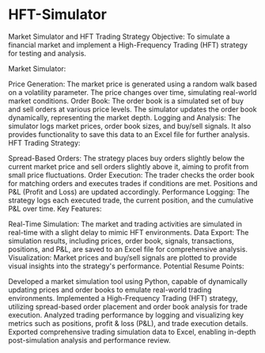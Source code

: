 # HFT-Simulator
Market Simulator and HFT Trading Strategy
Objective: To simulate a financial market and implement a High-Frequency Trading (HFT) strategy for testing and analysis.

Market Simulator:

Price Generation: The market price is generated using a random walk based on a volatility parameter. The price changes over time, simulating real-world market conditions.
Order Book: The order book is a simulated set of buy and sell orders at various price levels. The simulator updates the order book dynamically, representing the market depth.
Logging and Analysis: The simulator logs market prices, order book sizes, and buy/sell signals. It also provides functionality to save this data to an Excel file for further analysis.
HFT Trading Strategy:

Spread-Based Orders: The strategy places buy orders slightly below the current market price and sell orders slightly above it, aiming to profit from small price fluctuations.
Order Execution: The trader checks the order book for matching orders and executes trades if conditions are met. Positions and P&L (Profit and Loss) are updated accordingly.
Performance Logging: The strategy logs each executed trade, the current position, and the cumulative P&L over time.
Key Features:

Real-Time Simulation: The market and trading activities are simulated in real-time with a slight delay to mimic HFT environments.
Data Export: The simulation results, including prices, order book, signals, transactions, positions, and P&L, are saved to an Excel file for comprehensive analysis.
Visualization: Market prices and buy/sell signals are plotted to provide visual insights into the strategy's performance.
Potential Resume Points:

Developed a market simulation tool using Python, capable of dynamically updating prices and order books to emulate real-world trading environments.
Implemented a High-Frequency Trading (HFT) strategy, utilizing spread-based order placement and order book analysis for trade execution.
Analyzed trading performance by logging and visualizing key metrics such as positions, profit & loss (P&L), and trade execution details.
Exported comprehensive trading simulation data to Excel, enabling in-depth post-simulation analysis and performance review.
